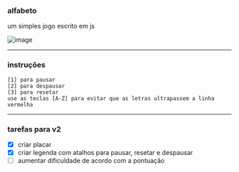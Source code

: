 ### alfabeto
um simples jogo escrito em js

![image](https://user-images.githubusercontent.com/32279245/120735140-71fb6d80-c4c0-11eb-90ff-a83064a814cd.png)

___

### instruções
```
[1] para pausar
[2] para despausar
[3] para resetar
use as teclas [A-Z] para evitar que as letras ultrapassem a linha vermelha
```
___

### tarefas para v2
- [x] criar placar
- [x] criar legenda com atalhos para pausar, resetar e despausar
- [ ] aumentar dificuldade de acordo com a pontuação
